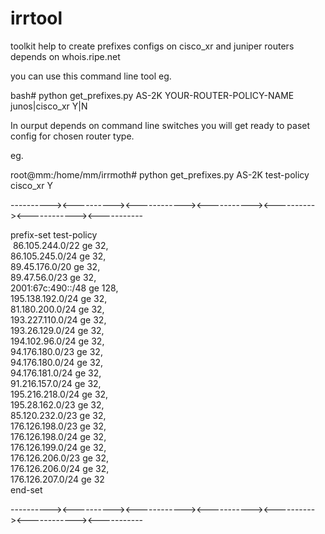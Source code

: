 # irrtool
toolkit help to create prefixes configs on cisco_xr and juniper routers depends on whois.ripe.net 

you can use this command line tool eg.

bash# python get_prefixes.py AS-2K YOUR-ROUTER-POLICY-NAME junos|cisco_xr Y|N

In ourput depends on command line switches you will get ready to paset config for chosen router type.

eg.

root@mm:/home/mm/irrmoth# python get_prefixes.py AS-2K test-policy cisco_xr Y

----------><----------><------------><-----------><----------><------------><-----------

prefix-set test-policy<br>
  &nbsp;86.105.244.0/22 ge 32,<br>
  86.105.245.0/24 ge 32,<br>
  89.45.176.0/20 ge 32,<br>
  89.47.56.0/23 ge 32,<br>
  2001:67c:490::/48 ge 128,<br>
  195.138.192.0/24 ge 32,<br>
  81.180.200.0/24 ge 32,<br>
  193.227.110.0/24 ge 32,<br>
  193.26.129.0/24 ge 32,<br>
  194.102.96.0/24 ge 32,<br>
  94.176.180.0/23 ge 32,<br>
  94.176.180.0/24 ge 32,<br>
  94.176.181.0/24 ge 32,<br>
  91.216.157.0/24 ge 32,<br>
  195.216.218.0/24 ge 32,<br>
  195.28.162.0/23 ge 32,<br>
  85.120.232.0/23 ge 32,<br>
  176.126.198.0/23 ge 32,<br>
  176.126.198.0/24 ge 32,<br>
  176.126.199.0/24 ge 32,<br>
  176.126.206.0/23 ge 32,<br>
  176.126.206.0/24 ge 32,<br>
  176.126.207.0/24 ge 32<br>
end-set<br>

----------><----------><------------><-----------><----------><------------><-----------
